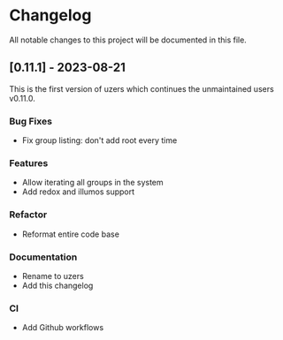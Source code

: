 # Changelog

All notable changes to this project will be documented in this file.

## [0.11.1] - 2023-08-21

This is the first version of uzers which continues the unmaintained
users v0.11.0.

### Bug Fixes
- Fix group listing: don't add root every time

### Features
- Allow iterating all groups in the system
- Add redox and illumos support

### Refactor
- Reformat entire code base

### Documentation
- Rename to uzers
- Add this changelog

### CI
- Add Github workflows
